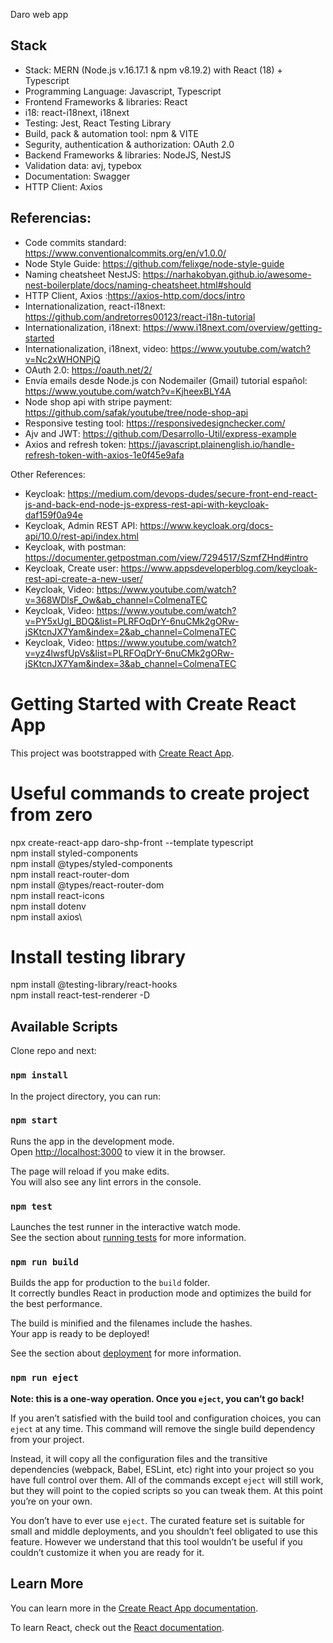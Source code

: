 Daro web app

## Stack

- Stack: MERN (Node.js v.16.17.1 & npm v8.19.2) with React (18) + Typescript
- Programming Language: Javascript, Typescript
- Frontend Frameworks & libraries: React
- i18: react-i18next, i18next
- Testing: Jest, React Testing Library
- Build, pack & automation tool: npm & VITE
- Segurity, authentication & authorization: OAuth 2.0
- Backend Frameworks & libraries: NodeJS, NestJS
- Validation data: avj, typebox
- Documentation: Swagger
- HTTP Client: Axios


## Referencias:
- Code commits standard: https://www.conventionalcommits.org/en/v1.0.0/
- Node Style Guide: https://github.com/felixge/node-style-guide
- Naming cheatsheet NestJS: https://narhakobyan.github.io/awesome-nest-boilerplate/docs/naming-cheatsheet.html#should
- HTTP Client, Axios :https://axios-http.com/docs/intro
- Internationalization, react-i18next: https://github.com/andretorres00123/react-i18n-tutorial
- Internationalization, i18next: https://www.i18next.com/overview/getting-started
- Internationalization, i18next, video: https://www.youtube.com/watch?v=Nc2xWHONPjQ
- OAuth 2.0: https://oauth.net/2/
- Envía emails desde Node.js con Nodemailer (Gmail) tutorial español: https://www.youtube.com/watch?v=KjheexBLY4A
- Node shop api with stripe payment:  https://github.com/safak/youtube/tree/node-shop-api
- Responsive testing tool: https://responsivedesignchecker.com/
- Ajv and JWT: https://github.com/Desarrollo-Util/express-example
- Axios and refresh token: https://javascript.plainenglish.io/handle-refresh-token-with-axios-1e0f45e9afa

Other References:
- Keycloak: https://medium.com/devops-dudes/secure-front-end-react-js-and-back-end-node-js-express-rest-api-with-keycloak-daf159f0a94e
- Keycloak, Admin REST API: https://www.keycloak.org/docs-api/10.0/rest-api/index.html
- Keycloak, with postman: https://documenter.getpostman.com/view/7294517/SzmfZHnd#intro
- Keycloak, Create user: https://www.appsdeveloperblog.com/keycloak-rest-api-create-a-new-user/
- Keycloak, Video: https://www.youtube.com/watch?v=368WDlsF_Ow&ab_channel=ColmenaTEC
- Keycloak, Video: https://www.youtube.com/watch?v=PY5xUgI_BDQ&list=PLRFOqDrY-6nuCMk2gORw-jSKtcnJX7Yam&index=2&ab_channel=ColmenaTEC
- Keycloak, Video: https://www.youtube.com/watch?v=yz4lwsfUpVs&list=PLRFOqDrY-6nuCMk2gORw-jSKtcnJX7Yam&index=3&ab_channel=ColmenaTEC

# Getting Started with Create React App

This project was bootstrapped with [Create React App](https://github.com/facebook/create-react-app).

# Useful commands to create project from zero

npx create-react-app daro-shp-front --template typescript\
npm install styled-components\
npm install @types/styled-components\
npm install react-router-dom\
npm install @types/react-router-dom\
npm install react-icons\
npm install dotenv\
npm install axios\

# Install testing library
npm install @testing-library/react-hooks\
npm install react-test-renderer -D

## Available Scripts

Clone repo and next:

### `npm install`

In the project directory, you can run:

### `npm start`

Runs the app in the development mode.\
Open [http://localhost:3000](http://localhost:3000) to view it in the browser.

The page will reload if you make edits.\
You will also see any lint errors in the console.

### `npm test`

Launches the test runner in the interactive watch mode.\
See the section about [running tests](https://facebook.github.io/create-react-app/docs/running-tests) for more information.

### `npm run build`

Builds the app for production to the `build` folder.\
It correctly bundles React in production mode and optimizes the build for the best performance.

The build is minified and the filenames include the hashes.\
Your app is ready to be deployed!

See the section about [deployment](https://facebook.github.io/create-react-app/docs/deployment) for more information.

### `npm run eject`

**Note: this is a one-way operation. Once you `eject`, you can’t go back!**

If you aren’t satisfied with the build tool and configuration choices, you can `eject` at any time. This command will remove the single build dependency from your project.

Instead, it will copy all the configuration files and the transitive dependencies (webpack, Babel, ESLint, etc) right into your project so you have full control over them. All of the commands except `eject` will still work, but they will point to the copied scripts so you can tweak them. At this point you’re on your own.

You don’t have to ever use `eject`. The curated feature set is suitable for small and middle deployments, and you shouldn’t feel obligated to use this feature. However we understand that this tool wouldn’t be useful if you couldn’t customize it when you are ready for it.

## Learn More

You can learn more in the [Create React App documentation](https://facebook.github.io/create-react-app/docs/getting-started).

To learn React, check out the [React documentation](https://reactjs.org/).
